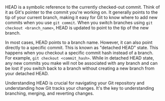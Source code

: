 HEAD is a symbolic reference to the currently checked-out commit. Think of it as Git's pointer to the commit you're working on. It generally points to the tip of your current branch, making it easy for Git to know where to add new commits when you use `git commit`. When you switch branches using `git checkout <branch_name>`, HEAD is updated to point to the tip of the new branch.

In most cases, HEAD points to a branch name. However, it can also point directly to a specific commit. This is known as "detached HEAD" state. This happens when you checkout a specific commit hash instead of a branch. For example, `git checkout <commit_hash>`. While in detached HEAD state, any new commits you make will not be associated with any branch and can be lost if you switch back to a branch without creating a new branch from your detached HEAD.

Understanding HEAD is crucial for navigating your Git repository and understanding how Git tracks your changes. It's the key to understanding branching, merging, and reverting changes.